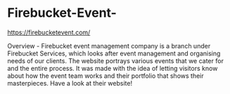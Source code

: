 # Firebucket-Event-

https://firebucketevent.com/

Overview - Firebucket event management company is a branch under Firebucket Services, which looks after event management and organising needs of our clients. The website portrays various events that we cater for and the entire process. It was made with the idea of letting visitors know about how the event team works and their portfolio that shows their masterpieces. Have a look at their website!
